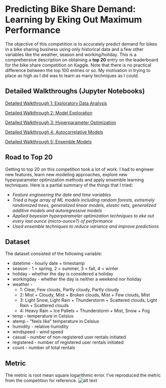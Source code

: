 # Predicting Bike Share Demand: Learning by Eking Out Maximum Performance

The objective of this competition is to accurately predict demand for bikes in a bike sharing business using only historical data and a few other variables like the weather, season and working/holiday. This is a comprehensive description on obtaining a **top 20** entry on the leaderboard for the bike share competition on Kaggle. Note that there is no practical difference between the top 100 entries or so. My motivation in trying to place as high as I did was to learn as many techniques as I could. 

## Detailed Walkthroughs (Jupyter Notebooks)
[Detailed Walkthrough 1: Exploratory Data Analysis](DetailedWalkthrough.ipynb)

[Detailed Walkthrough 2: Model Exploration](DetailedWalkthrough2.ipynb)

[Detailed Walkthrough 3: Hyperparameter Optimization](DetailedWalkthrough3.ipynb)

[Detailed Walkthrough 4: Autocorrelative Models](DetailedWalkthrough4.ipynb)

[Detailed Walkthrough 5: Ensemble Models](DetailedWalkthrough5.ipynb)

## Road to Top 20
Getting to top 20 on this competition took a lot of work. I had to engineer new features, learn new modeling approaches, explore new hyperparameter optimization methods and apply ensemble learning techniques. Here is a partial summary of the things that I tried:

* _Feature engineering the date and time variables_
* _Tried a huge array of ML models including random forests, extremely randomized trees, generalized linear models, elastic nets, generalized additive models and autoregressive models_
* _Applied bayesian hyperparameter optimization techniques to eke out every last ounce (micro-ounce?) of performance_
* _Used ensemble techniques to reduce variance and improve predictions_

## Dataset
The dataset consisted of the following variable:

* datetime - hourly date + timestamp  
* season -  1 = spring, 2 = summer, 3 = fall, 4 = winter 
* holiday - whether the day is considered a holiday
* workingday - whether the day is neither a weekend nor holiday
* weather - 
  * 1: Clear, Few clouds, Partly cloudy, Partly cloudy 
  * 2: Mist + Cloudy, Mist + Broken clouds, Mist + Few clouds, Mist 
  * 3: Light Snow, Light Rain + Thunderstorm + Scattered clouds, Light Rain + Scattered clouds 
  * 4: Heavy Rain + Ice Pallets + Thunderstorm + Mist, Snow + Fog 
* temp - temperature in Celsius
* atemp - "feels like" temperature in Celsius
* humidity - relative humidity
* windspeed - wind speed
* casual - number of non-registered user rentals initiated
* registered - number of registered user rentals initiated
* count - number of total rentals

## Metric
The metric is root mean square logarithmic error. I've reproduced the metric from the competition for reference.
![alt text](https://github.com/ganesh-krishnan/kaggleBikeShare/blob/master/images/rmsle.png)
